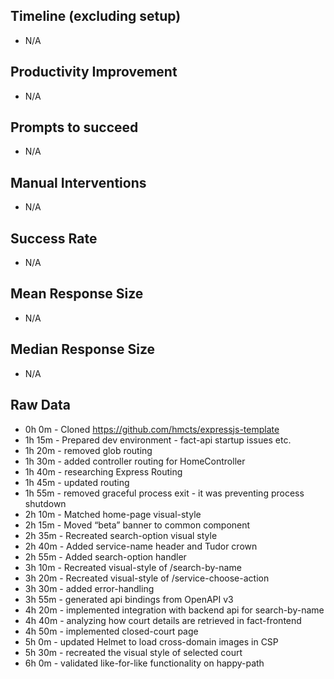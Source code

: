 ## Timeline (excluding setup)

* N/A

## Productivity Improvement
* N/A

## Prompts to succeed
* N/A

## Manual Interventions
* N/A

## Success Rate
* N/A

## Mean Response Size
* N/A

## Median Response Size
* N/A

## Raw Data
* 0h 0m - Cloned https://github.com/hmcts/expressjs-template
* 1h 15m - Prepared dev environment - fact-api startup issues etc.
* 1h 20m - removed glob routing
* 1h 30m - added controller routing for HomeController
* 1h 40m - researching Express Routing
* 1h 45m - updated routing
* 1h 55m - removed graceful process exit - it was preventing process shutdown
* 2h 10m - Matched home-page visual-style
* 2h 15m - Moved “beta” banner to common component
* 2h 35m - Recreated search-option visual style
* 2h 40m - Added service-name header and Tudor crown
* 2h 55m - Added search-option handler
* 3h 10m - Recreated visual-style of /search-by-name
* 3h 20m - Recreated visual-style of /service-choose-action
* 3h 30m - added error-handling
* 3h 55m - generated api bindings from OpenAPI v3
* 4h 20m - implemented integration with backend api for search-by-name
* 4h 40m - analyzing how court details are retrieved in fact-frontend
* 4h 50m - implemented closed-court page
* 5h 0m - updated Helmet to load cross-domain images in CSP
* 5h 30m - recreated the visual style of selected court
* 6h 0m - validated like-for-like functionality on happy-path


